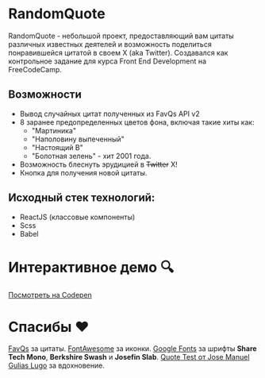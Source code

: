 # RandomQuote

RandomQuote - небольшой проект, предоставляющий вам цитаты различных известных деятелей и возможность поделиться понравившейся цитатой в своем X (aka Twitter). Создавался как контрольное задание для курса Front End Development на FreeCodeCamp.

## Возможности
- Вывод случайных цитат полученных из FavQs API v2
- 8 заранее предопределенных цветов фона, включая такие хиты как:
    - "Мартиника"
    - "Наполовину выпеченный"
    - "Настоящий В"
    - "Болотная зелень" - хит 2001 года.
- Возможность блеснуть эрудицией в ~~Twitter~~ X!
- Кнопка для получения новой цитаты.

## Исходный стек технологий:
- ReactJS (классовые компоненты)
- Scss
- Babel

# Интерактивное демо :mag:
[Посмотреть на Codepen](https://codepen.io/enderlorde/full/porZQwN)

# Спасибы :heart:
[FavQs](https://favqs.com/) за цитаты.
[FontAwesome](https://fontawesome.com/) за иконки.
[Google Fonts](https://fonts.google.com/) за шрифты **Share Tech Mono**, **Berkshire Swash** и **Josefin Slab**.
[Quote Test от Jose Manuel Gulias Lugo](https://codepen.io/chepe/pen/VLZoMK)  за вдохновение.